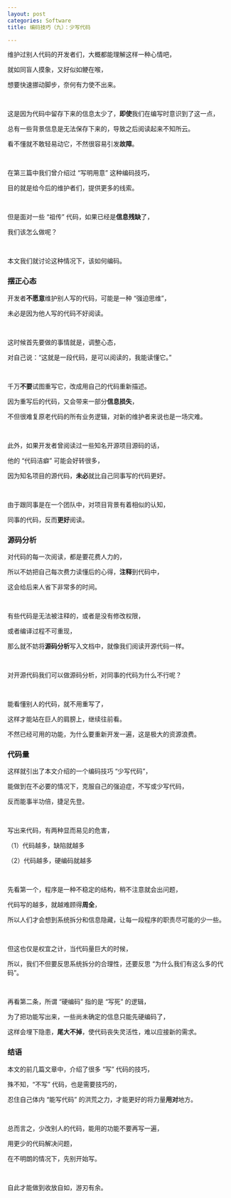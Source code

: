 ```yaml
---
layout: post
categories: Software
title: 编码技巧（九）：少写代码

---
```


维护过别人代码的开发者们，大概都能理解这样一种心情吧，

就如同盲人摸象，又好似如鲠在喉，

想要快速挪动脚步，奈何有力使不出来。

<br/>

这是因为代码中留存下来的信息太少了，**即使**我们在编写时意识到了这一点，

总有一些背景信息是无法保存下来的，导致之后阅读起来不知所云。

看不懂就不敢轻易动它，不然很容易引发**故障**。

<br/>

在第三篇中我们曾介绍过 “写明用意” 这种编码技巧，

目的就是给今后的维护者们，提供更多的线索。

<br/>

但是面对一些 “祖传” 代码，如果已经是**信息残缺**了，

我们该怎么做呢？

<br/>

本文我们就讨论这种情况下，该如何编码。

### 摆正心态

开发者**不愿意**维护别人写的代码，可能是一种 “强迫思维”，

未必是因为他人写的代码不好阅读。

<br/>

这时候首先要做的事情就是，调整心态，

对自己说：“这就是一段代码，是可以阅读的，我能读懂它。”

<br/>

千万**不要**试图重写它，改成用自己的代码重新描述。

因为重写后的代码，又会带来一部分**信息损失**，

不但很难复原老代码的所有业务逻辑，对新的维护者来说也是一场灾难。

<br/>

此外，如果开发者曾阅读过一些知名开源项目源码的话，

他的 “代码洁癖” 可能会好转很多，

因为知名项目的源代码，**未必**就比自己同事写的代码更好。

<br/>

由于跟同事是在一个团队中，对项目背景有着相似的认知，

同事的代码，反而**更好**阅读。

### 源码分析

对代码的每一次阅读，都是要花费人力的，

所以不妨把自己每次费力读懂后的心得，**注释**到代码中，

这会给后来人省下非常多的时间。

<br/>

有些代码是无法被注释的，或者是没有修改权限，

或者编译过程不可重现，

那么就不妨将**源码分析**写入文档中，就像我们阅读开源代码一样。

<br/>

对开源代码我们可以做源码分析，对同事的代码为什么不行呢？

<br/>

能看懂别人的代码，就不用重写了，

这样才能站在巨人的肩膀上，继续往前看。

不然已经可用的功能，为什么要重新开发一遍，这是极大的资源浪费。

### 代码量

这样就引出了本文介绍的一个编码技巧 “少写代码”，

能做到在不必要的情况下，克服自己的强迫症，不写或少写代码，

反而能事半功倍，捷足先登。

<br/>

写出来代码，有两种显而易见的危害，

（1）代码越多，缺陷就越多

（2）代码越多，硬编码就越多

<br/>

先看第一个，程序是一种不稳定的结构，稍不注意就会出问题，

代码写的越多，就越难顾得**周全**，

所以人们才会想到系统拆分和信息隐藏，让每一段程序的职责尽可能的少一些。

<br/>

但这也仅是权宜之计，当代码量巨大的时候，

所以，我们不但要反思系统拆分的合理性，还要反思 “为什么我们有这么多的代码”。

<br/>

再看第二条，所谓 “硬编码” 指的是 “写死” 的逻辑，

为了把功能写出来，一些尚未确定的信息只能先硬编码了，

这样会埋下隐患，**尾大不掉**，使代码丧失灵活性，难以应接新的需求。

### 结语

本文的前几篇文章中，介绍了很多 “写” 代码的技巧，

殊不知，“不写” 代码，也是需要技巧的，

忍住自己体内 “能写代码” 的洪荒之力，才能更好的将力量**用对**地方。

<br/>

总而言之，少改别人的代码，能用的功能不要再写一遍，

用更少的代码解决问题，

在不明朗的情况下，先别开始写。

<br/>

自此才能做到收放自如，游刃有余。
